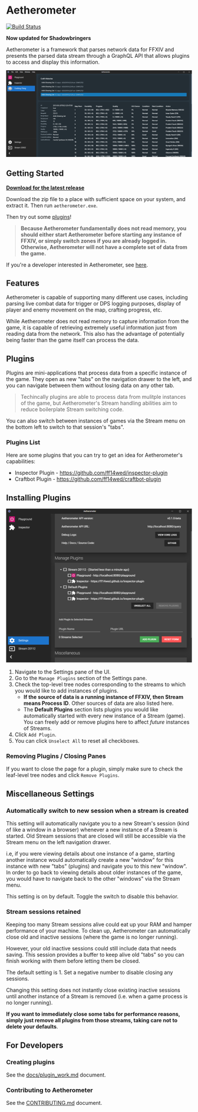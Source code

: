 # Aetherometer

[![Build Status](https://travis-ci.com/ff14wed/aetherometer.svg?branch=master)](https://travis-ci.com/ff14wed/aetherometer)

**Now updated for Shadowbringers**

Aetherometer is a framework that parses network data for FFXIV and presents
the parsed data stream through a GraphQL API that allows plugins to access
and display this information.

<img src="docs/preview.png" alt="preview" />

## Getting Started
[**Download for the latest release**](https://github.com/ff14wed/aetherometer/releases)

Download the zip file to a place with sufficient space on your system, and
extract it. Then run `aetherometer.exe`.

Then try out some [plugins](#plugins-list)!

> **Because Aetherometer fundamentally does not read memory, you should
  either start Aetherometer before starting any instance of FFXIV, or simply
  switch zones if you are already logged in. Otherwise, Aetherometer will not
  have a complete set of data from the game.**

If you're a developer interested in Aetherometer, see
[here](#for-developers).

## Features

Aetherometer is capable of supporting many different use cases, including
parsing live combat data for trigger or DPS logging purposes, display of
player and enemy movement on the map, crafting progress, etc.

While Aetherometer does not read memory to capture information from the game,
it is capable of retrieving extremely useful information just from reading
data from the network. This also has the advantage of potentially being
faster than the game itself can process the data.

## Plugins

Plugins are mini-applications that process data from a specific instance
of the game. They open as new "tabs" on the navigation drawer to the left,
and you can navigate between them without losing data on any other tab.

> Techincally plugins are able to process data from mulitple
  instances of the game, but Aetherometer's Stream handling abilities aim
  to reduce boilerplate Stream switching code.

You can also switch between instances of games via the Stream menu on the bottom left to switch to that session's "tabs".

### Plugins List

Here are some plugins that you can try to get an idea for Aetherometer's capabilities:
- Inspector Plugin - https://github.com/ff14wed/inspector-plugin
- Craftbot Plugin - https://github.com/ff14wed/craftbot-plugin

## Installing Plugins

<img src="docs/settings.png" alt="preview" />

1. Navigate to the Settings pane of the UI.
2. Go to the `Manage Plugins` section of the Settings pane.
3. Check the top-level tree nodes corresponding to the streams to which you
   would like to add instances of plugins.
    - **If the source of data is a running instance of FFXIV, then
    Stream means Process ID**. Other sources of data are also listed here.
    - The **Default Plugins** section lists plugins you would like
      automatically started with every new instance of a Stream (game). You
      can freely add or remove plugins here to affect *future* instances of
      Streams.
4. Click `Add Plugin`.
5. You can click `Unselect All` to reset all checkboxes.

### Removing Plugins / Closing Panes

If you want to close the page for a plugin, simply make sure to check the
leaf-level tree nodes and click `Remove Plugins`.

## Miscellaneous Settings

### Automatically switch to new session when a stream is created

This setting will automatically navigate you to a new Stream's session (kind
of like a window in a browser) whenever a new instance of a Stream is
started. Old Stream sessions that are closed will still be accessible via the
Stream menu on the left navigation drawer.

i.e, if you were viewing details about one instance of a game,
starting another instance would automatically create a new "window" for this
instance with new "tabs" (plugins) and navigate you to this new "window". In
order to go back to viewing details about older instances of the game, you
would have to navigate back to the other "windows" via the Stream menu.

This setting is on by default. Toggle the switch to disable this behavior.

### Stream sessions retained

Keeping too many Stream sessions alive could eat up your RAM and hamper
performance of your machine. To clean up, Aetherometer can automatically
close old and inactive sessions (where the game is no longer running).

However, your old inactive sessions could still
include data that needs saving. This session provides a buffer to keep alive
old "tabs" so you can finish working with them before letting them be closed.

The default setting is 1. Set a negative number to disable closing any
sessions.

Changing this setting does not instantly close existing inactive sessions
until another instance of a Stream is removed (i.e. when a game process
is no longer running).

**If you want to immediately close some tabs for performance reasons, simply
just remove all plugins from those streams, taking care not to delete your
defaults**.

## For Developers

### Creating plugins
See the [docs/plugin_work.md](docs/plugin_work.md) document.
### Contributing to Aetherometer
See the [CONTRIBUTING.md](CONTRIBUTING.md) document.
